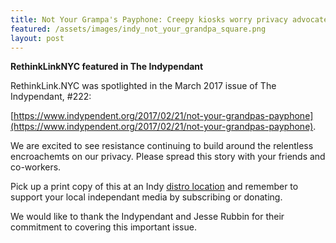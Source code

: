 ```yaml
---
title: Not Your Grampa's Payphone: Creepy kiosks worry privacy advocates
featured: /assets/images/indy_not_your_grandpa_square.png
layout: post
---
```

**RethinkLinkNYC featured in The Indypendant**

RethinkLink.NYC was spotlighted in the March 2017 issue of The Indypendant, #222:

[https://www.indypendent.org/2017/02/21/not-your-grandpas-payphone](https://www.indypendent.org/2017/02/21/not-your-grandpas-payphone).

We are excited to see resistance continuing to build around the relentless encroachemts on our privacy. Please spread this story with your friends and co-workers.

Pick up a print copy of this at an Indy [distro location](https://www.indypendent.org/about/distribution-locations) and remember to support your local independant media by subscribing or donating. 

We would like to thank the Indypendant and Jesse Rubbin for their commitment to covering this important issue.




